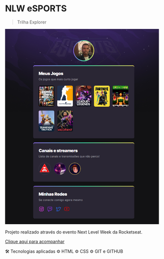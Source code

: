# NLW eSPORTS

>Trilha Explorer

![preview](.github/preview.png)

Projeto realizado através do evento Next Level Week da Rocketseat.

[Clique aqui para acompanhar](https://luizcripa.github.io/nlw-esports-explorer/)

🛠 Tecnologias aplicadas
⚙ HTML
⚙ CSS
⚙ GIT e GITHUB